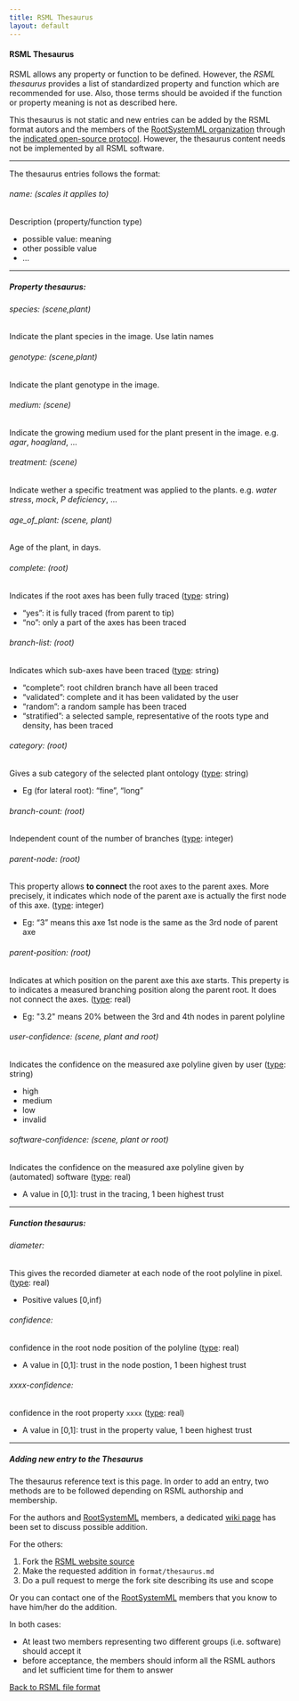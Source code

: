 ```yaml
---
title: RSML Thesaurus
layout: default
---
```



#### RSML Thesaurus

RSML allows any property or function to be defined. However, the *RSML thesaurus* provides a list of standardized property and function which are recommended for use. Also, those terms should be avoided if the function or property meaning is not as described here.

This thesaurus is not static and new entries can be added by the RSML format autors and the members of the [RootSystemML organization][RSML org] through the [indicated open-source protocol][new-entries]. However, the thesaurus content needs not be implemented by all RSML software.


[new-entries]: #adding-new-entry-to-the-thesaurus


________ 
The thesaurus entries follows the format:

###### name: (scales it applies to)
Description (property/function type)

 - possible value: meaning
 - other possible value
 - ...
 
________ 



##### Property thesaurus:


###### species: (scene,plant)
Indicate the plant species in the image. Use latin names

###### genotype: (scene,plant)
Indicate the plant genotype in the image.

###### medium: (scene)
Indicate the growing medium used for the plant present in the image. e.g. *agar*, *hoagland*, ...

###### treatment: (scene)
Indicate wether a specific treatment was applied to the plants. e.g. *water stress*, *mock*, *P deficiency*, ...

###### age_of_plant: (scene, plant)
Age of the plant, in days.

###### complete: (root)
Indicates if the root axes has been fully traced ([type][]: string)

 - “yes”: it is fully traced (from parent to tip)
 - “no”: only a part of the axes has been traced
 
###### branch-list: (root)
Indicates which sub-axes have been traced ([type][]: string)

 - “complete”: root children branch have all been traced
 - “validated”: complete and it has been validated by the user
 - “random”: a random sample has been traced
 - “stratified”: a selected sample, representative of the roots type and density, has been traced
 
###### category: (root)
Gives a sub category of the selected plant ontology ([type][]: string)

 - Eg (for lateral root): “fine”, “long”
 
###### branch-count: (root)
Independent count of the number of branches ([type][]: integer)

###### parent-node: (root)
This property allows **to connect** the root axes to the parent axes. More precisely, it indicates which node of the parent axe is actually the first node of this axe. ([type][]: integer)

 - Eg: “3” means this axe 1st node is the same as the 3rd node of parent axe
 
###### parent-position: (root)
Indicates at which position on the parent axe this axe starts. This preperty is to indicates a measured branching position along the parent root. It does not connect the axes. ([type][]: real)

 - Eg: "3.2" means 20% between the 3rd and 4th nodes in parent polyline

###### user-confidence: (scene, plant and root)
Indicates the confidence on the measured axe polyline given by user ([type][]: string)

 - high
 - medium
 - low
 - invalid

###### software-confidence: (scene, plant or root)
Indicates the confidence on the measured axe polyline given by (automated) software ([type][]: real)

 - A value in [0,1]: trust in the tracing, 1 been highest trust


________ 

##### Function thesaurus:

###### diameter:
This gives the recorded diameter at each node of the root polyline in pixel. ([type][]: real)

 - Positive values \[0,inf)

###### confidence:
confidence in the root node position of the polyline ([type][]: real)

 - A value in [0,1]: trust in the node postion, 1 been highest trust

###### xxxx-confidence:
confidence in the root property `xxxx` ([type][]: real)

 - A value in [0,1]: trust in the property value, 1 been highest trust


________ 

##### Adding new entry to the Thesaurus

The thesaurus reference text is this page. In order to add an entry, two methods are to be followed depending on RSML authorship and membership.

For the authors and [RootSystemML][RSML org] members, a dedicated [wiki page][] has been set to discuss possible addition.

For the others:

 1. Fork the [RSML website source][RSML_site_git]
 2. Make the requested addition in `format/thesaurus.md` 
 3. Do a pull request to merge the fork site describing its use and scope
 
Or you can contact one of the [RootSystemML][RSML org] members that you know to have him/her do the addition.

 
In both cases:

 - At least two members representing two different groups (i.e. software) should accept it
 - before acceptance, the members should inform all the RSML authors and let sufficient time for them to answer
 

[Back to RSML file format](index)
 
[type]: units
[wiki page]: https://github.com/RootSystemML/RootSystemML.github.io/wiki/Thesaurus
[RSML org]: https://github.com/RootSystemML
[RSML_site_git]: https://github.com/RootSystemML/RootSystemML.github.io

